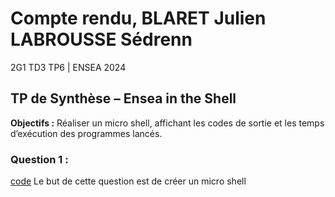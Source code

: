 # Compte rendu, BLARET Julien LABROUSSE Sédrenn
2G1 TD3 TP6 | ENSEA 2024

## TP de Synthèse – Ensea in the Shell

**Objectifs :** Réaliser un micro shell, affichant les codes de sortie et les temps d’exécution
des programmes lancés.


### Question 1 : 
[code](TP1_de_Synthese-ENSEA_in_the_Shell/enseash/question1.c)
Le but de cette question est de créer un micro shell
